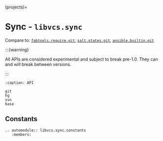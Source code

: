 (projects)=

# Sync - `libvcs.sync`

Compare to:
[`fabtools.require.git`](https://fabtools.readthedocs.io/en/0.19.0/api/require/git.html),
[`salt.states.git`](https://docs.saltproject.io/en/latest/ref/states/all/salt.states.git.html),
[`ansible.builtin.git`](https://docs.ansible.com/ansible/latest/collections/ansible/builtin/git_module.html)

:::{warning}

All APIs are considered experimental and subject to break pre-1.0. They can and will break between
versions.

:::

```{toctree}
:caption: API

git
hg
svn
base
```

## Constants

```{eval-rst}
.. automodule:: libvcs.sync.constants
   :members:
```
